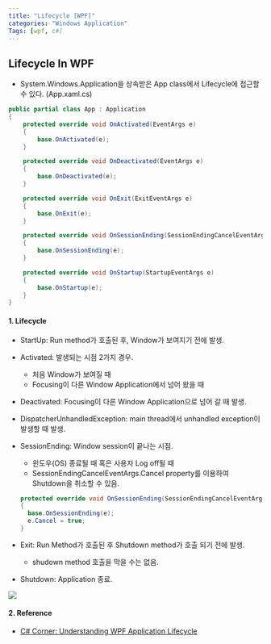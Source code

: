 ```yaml
---
title: "Lifecycle [WPF]"
categories: "Windows Application"
Tags: [wpf, c#]
---
```


## Lifecycle In WPF

- System.Windows.Application을 상속받은 App class에서 Lifecycle에 접근할 수 있다. (App.xaml.cs)

```C#
public partial class App : Application
{
	protected override void OnActivated(EventArgs e)
	{
		base.OnActivated(e);
	}

	protected override void OnDeactivated(EventArgs e)
	{
		base.OnDeactivated(e);
	}

	protected override void OnExit(ExitEventArgs e)
	{
		base.OnExit(e);
	}

	protected override void OnSessionEnding(SessionEndingCancelEventArgs e)
	{
		base.OnSessionEnding(e);
	}

	protected override void OnStartup(StartupEventArgs e)
	{
		base.OnStartup(e);
	}
}
```



#### 1. Lifecycle

- StartUp: Run method가 호출된 후, Window가 보여지기 전에 발생.

- Activated: 발생되는 시점 2가지 경우.

  - 처음 Window가 보여질 때
  - Focusing이 다른 Window Application에서 넘어 왔을 때

- Deactivated: Focusing이 다른 Window Application으로 넘어 갈 때 발생.

- DispatcherUnhandledException: main thread에서 unhandled exception이 발생할 때 발생.

- SessionEnding: Window session이 끝나는 시점.

  - 윈도우(OS) 종료될 때 혹은 사용자 Log off될 때
  - SessionEndingCancelEventArgs.Cancel property를 이용하여 Shutdown을 취소할 수 있음.

  ```c#
  protected override void OnSessionEnding(SessionEndingCancelEventArgs e)
  {
  	base.OnSessionEnding(e);
  	e.Cancel = true;
  }
  ```

  

- Exit: Run Method가 호출된 후 Shutdown method가 호출 되기 전에 발생.

  - shudown method 호출을 막을 수는 없음.

- Shutdown: Application 종료.

![](/assets/posting_src/knn-1.png/lifecycle_wpf.png)



#### 2. Reference

- [C# Corner: Understanding WPF Application Lifecycle](https://www.c-sharpcorner.com/uploadfile/37db1d/understanding-wpf-application-lifecycle/)

